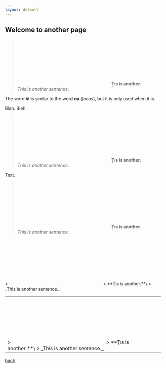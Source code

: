 ```yaml
---
layout: default
---
```


## Welcome to another page

> <svg data-src="/assets/images/e.svg"></svg>
> **Țıs is another.**\
> _This is another sentence._

The word **ši** is similar to the word **na** (_focus_), but it is only used when it is.

Blah. Bleh.

> <svg data-src="/assets/images/f.svg"></svg>
> **Țıs is another.**\
> _This is another sentence._

Text.

> <svg data-src="/assets/images/g.svg"></svg>
> **Țıs is another.**\
> _This is another sentence._

<table><tbody><tr>
<td>
> <svg data-src="/assets/images/g.svg"></svg>
> **Țıs is another.**\
> _This is another sentence._</td>
<td></td>
> <svg data-src="/assets/images/f.svg"></svg>
> **Țıs is another.**\
> _This is another sentence._
</tr></tbody></table>

[back](./)

